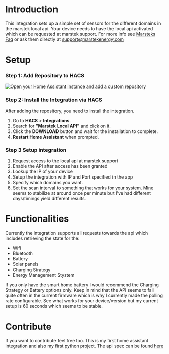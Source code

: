 # Introduction

This integration sets up a simple set of sensors for the different domains in the marstek local api.
Your device needs to have the local api activated which can be requested at marstek support. 
For more info see [Marsteks Faq](https://marstek-power.eu/en/Frequently-Asked-Questions?TreeItem=8449281) or ask them directly at [support@marstekenergy.com](email:support@marstekenergy.com)

# Setup

### Step 1: Add Repository to HACS

[![Open your Home Assistant instance and add a custom repository][hacs-badge]][hacs-link]

### Step 2: Install the Integration via HACS

After adding the repository, you need to install the integration.

1.  Go to **HACS** > **Integrations**.
2.  Search for **"Marstek Local API"** and click on it.
3.  Click the **DOWNLOAD** button and wait for the installation to complete.
4.  **Restart Home Assistant** when prompted.

### Step 3 Setup integration

1. Request access to the local api at marstek support
1. Enable the API after access has been granted
1. Lookup the IP of your device
1. Setup the integration with IP and Port specified in the app
1. Specify which domains you want.
1. Set the scan interval to something that works for your system. Mine seems to stabilize at around once per minute but I've had different days/timings yield different results.

# Functionalities

Currently the integration supports all requests towards the api which includes retrieving the state for the:
- Wifi
- Bluetooth
- Battery
- Solar panels
- Charging Strategy
- Energy Management Stystem

If you only have the smart home battery I would recommend the Charging Strategy or Battery options only. 
Keep in mind that the API seems to fail quite often in the current firmware which is why I currently made the polling rate configurable.
See what works for your device/version but my current setup is 60 seconds which seems to be stable.


# Contribute
If you want to contribute feel free too. This is my first home assistant integration and also my first python project.
The api spec can be found [here](https://eu.hamedata.com/ems/resource/agreement/MarstekDeviceOpenApi.pdf)

[hacs-badge]: https://my.home-assistant.io/badges/hacs_repository.svg
[hacs-link]: https://my.home-assistant.io/redirect/hacs_repository/?owner=swavans&repository=home-assistant-marstek-local-api&category=integration
[config-badge]: https://my.home-assistant.io/badges/config_flow_start.svg
[config-link]: https://my.home-assistant.io/redirect/config_flow_start/?domain=marstek-local-api
